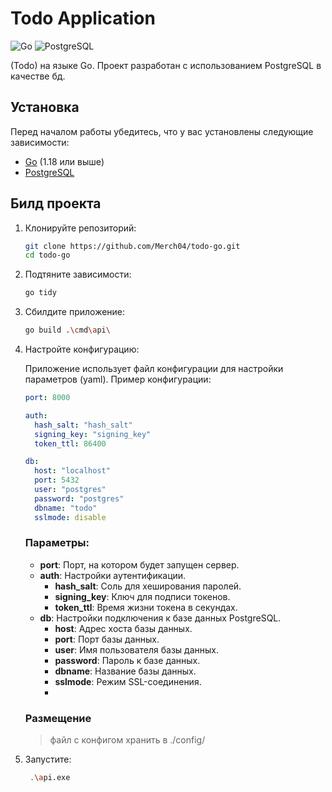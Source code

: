 # Todo Application

![Go](https://img.shields.io/badge/Go-1.18+-blue.svg) ![PostgreSQL](https://img.shields.io/badge/PostgreSQL-13.0+-blue.svg)

(Todo) на языке Go. Проект разработан с использованием PostgreSQL в качестве бд.

## Установка

Перед началом работы убедитесь, что у вас установлены следующие зависимости:

- [Go](https://golang.org/dl/) (1.18 или выше)
- [PostgreSQL](https://www.postgresql.org/download/)

## Билд проекта

1. Клонируйте репозиторий:

   ```bash
   git clone https://github.com/Merch04/todo-go.git
   cd todo-go
   ```
2. Подтяните зависимости:
   ```bash
   go tidy
   ```
3. Сбилдите приложение:
    
    ```bash
    go build .\cmd\api\
    ```
4. Настройте конфигурацию:
   
   Приложение использует файл конфигурации для настройки параметров (yaml). Пример конфигурации:

    ```yaml
    port: 8000
    
    auth:
      hash_salt: "hash_salt"
      signing_key: "signing_key"
      token_ttl: 86400
    
    db:
      host: "localhost"
      port: 5432
      user: "postgres"
      password: "postgres"
      dbname: "todo"
      sslmode: disable
    ```
      ### Параметры:
      + **port**: Порт, на котором будет запущен сервер.
      + **auth**: Настройки аутентификации.
        - **hash_salt**: Соль для хеширования паролей.
        - **signing_key**: Ключ для подписи токенов.
        - **token_ttl**: Время жизни токена в секундах.
      + **db**: Настройки подключения к базе данных PostgreSQL.
        - **host**: Адрес хоста базы данных.
        - **port**: Порт базы данных.
        - **user**: Имя пользователя базы данных.
        - **password**: Пароль к базе данных.
        - **dbname**: Название базы данных.
        - **sslmode**: Режим SSL-соединения.
        - 
      ### Размещение
      > файл с конфигом хранить в ./config/
 
  5. Запустите:
  
     ```bash 
      .\api.exe
     ```
